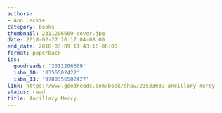 ```yaml
---
authors:
- Ann Leckie
category: books
thumbnail: 2311206669-cover.jpg
date: 2018-02-27 20:17:04-08:00
end_date: 2018-03-09 11:43:16-08:00
format: paperback
ids:
  goodreads: '2311206669'
  isbn_10: '0356502422'
  isbn_13: '9780356502427'
link: https://www.goodreads.com/book/show/23533039-ancillary-mercy
status: read
title: Ancillary Mercy
---
```


